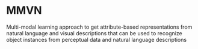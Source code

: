 # MMVN
Multi-modal learning approach to get attribute-based representations from natural language and visual descriptions that can be used to recognize object instances from perceptual data and natural language descriptions